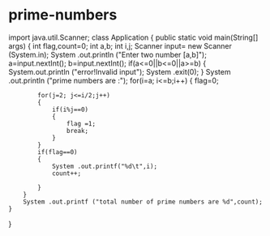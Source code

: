 # prime-numbers
import java.util.Scanner;
 class Application
{
    public static void main(String[] args) {
        int flag,count=0;
        int a,b;
        int i,j;
        Scanner input= new Scanner (System.in);
        System .out.println ("Enter two number [a,b]");
        a=input.nextInt();
        b=input.nextInt();
        if(a<=0||b<=0||a>=b)
        {
            System.out.println ("error!Invalid input");
            System .exit(0);
        }
        System .out.println ("prime numbers  are :");
        for(i=a; i<=b;i++)
        {
            flag=0;
            
            for(j=2; j<=i/2;j++)
            {
                if(i%j==0)
                {
                    flag =1;
                    break;
                }
            }
            if(flag==0)
            {
                System .out.printf("%d\t",i);
                count++;
                
            }
        }
        System .out.printf ("total number of prime numbers are %d",count);
    }
}
